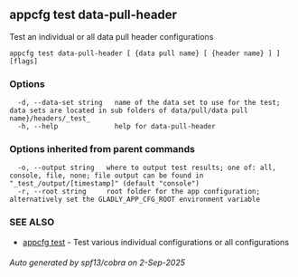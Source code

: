 ## appcfg test data-pull-header

Test an individual or all data pull header configurations

```
appcfg test data-pull-header [ {data pull name} [ {header name} ] ] [flags]
```

### Options

```
  -d, --data-set string   name of the data set to use for the test; data sets are located in sub folders of data/pull/data pull name}/headers/_test_
  -h, --help              help for data-pull-header
```

### Options inherited from parent commands

```
  -o, --output string   where to output test results; one of: all, console, file, none; file output can be found in "_test_/output/[timestamp]" (default "console")
  -r, --root string     root folder for the app configuration; alternatively set the GLADLY_APP_CFG_ROOT environment variable
```

### SEE ALSO

* [appcfg test](appcfg_test.md)	 - Test various individual configurations or all configurations

###### Auto generated by spf13/cobra on 2-Sep-2025
